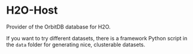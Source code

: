 # H2O-Host

Provider of the OrbitDB database for H2O.

If you want to try different datasets, there is a framework Python script in the `data` folder for generating nice, clusterable datasets.
